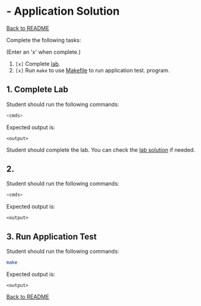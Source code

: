 
# <Topic> - Application Solution

[Back to README](README.md)

Complete the following tasks:

(Enter an 'x' when complete.)

1. `[x]` Complete [lab](../4_lab.asm).
2. `[x]` Run `make` to use [Makefile](../Makefile) to run application test. 
program.


## 1. Complete Lab

Student should run the following commands:

``` bash
<cmds>
```

Expected output is:

```
<output>
```

Student should complete the lab. You can check the 
[lab solution](lab_solution.asm) if needed.


## 2. <Step>

Student should run the following commands:

``` bash
<cmds>
```

Expected output is:

```
<output>
```


## 3. Run Application Test

Student should run the following commands:

``` bash
make
```

Expected output is:

```
<output>
```

[Back to README](README.md)


<!--- End of file. --->
